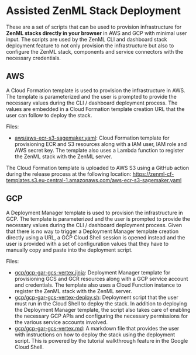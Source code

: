 # Assisted ZenML Stack Deployment

These are a set of scripts that can be used to provision infrastructure for **ZenML stacks directly in your browser** in AWS and GCP with minimal user input. The scripts are used by the ZenML CLI and dashboard stack deployment feature to not only provision the infrastructure but also to configure the ZenML stack, components and service connectors with the necessary credentials.

## AWS

A Cloud Formation template is used to provision the infrastructure in AWS. The template is parameterized and the user is prompted to provide the necessary values during the CLI / dashboard deployment process. The values are embedded in a Cloud Formation template creation URL that the user can follow to deploy the stack.

Files:

* [aws/aws-ecr-s3-sagemaker.yaml](aws/aws-ecr-s3-sagemaker.yaml): Cloud Formation template for provisioning ECR and S3 resources along with a IAM user, IAM role and AWS secret key. The template also uses a Lambda function to register the ZenML stack with the ZenML server.

The Cloud Formation template is uploaded to AWS S3 using a GitHub action during the release process at the following location: https://zenml-cf-templates.s3.eu-central-1.amazonaws.com/aws-ecr-s3-sagemaker.yaml

## GCP

A Deployment Manager template is used to provision the infrastructure in GCP. The template is parameterized and the user is prompted to provide the necessary values during the CLI / dashboard deployment process. Given that there is no way to trigger a Deployment Manager template creation directly using a URL, a GCP Cloud Shell session is opened instead and the user is provided with a set of configuration values that they have to manually copy and paste into the deployment script.

Files:

* [gcp/gcp-gar-gcs-vertex.jinja](gcp/gcp-gar-gcs-vertex.jinja): Deployment Manager template for provisioning GCS and GCR resources along with a GCP service account and credentials. The template also uses a Cloud Function instance to register the ZenML stack with the ZenML server.
* [gcp/gcp-gar-gcs-vertex-deploy.sh](gcp/gcp-gar-gcs-vertex-deploy.sh): Deployment script that the user must run in the Cloud Shell to deploy the stack. In addition to deploying the Deployment Manager template, the script also takes care of enabling the necessary GCP APIs and configuring the necessary permissions for the various service accounts involved.
* [gcp/gcp-gar-gcs-vertex.md](gcp/gcp-gar-gcs-vertex.md): A markdown file that provides the user with instructions on how to deploy the stack using the deployment script. This is powered by the tutorial walkthrough feature in the Google Cloud Shell.
